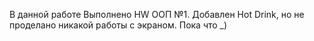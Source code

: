 В данной работе Выполнено HW ООП №1. Добавлен Hot Drink, но не проделано никакой работы с экраном.
Пока что _)
